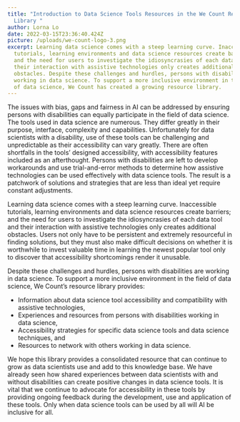 ```yaml
---
title: "Introduction to Data Science Tools Resources in the We Count Research
  Library "
author: Lorna Lo
date: 2022-03-15T23:36:40.424Z
picture: /uploads/we-count-logo-3.png
excerpt: Learning data science comes with a steep learning curve. Inaccessible
  tutorials, learning environments and data science resources create barriers;
  and the need for users to investigate the idiosyncrasies of each data tool and
  their interaction with assistive technologies only creates additional
  obstacles. Despite these challenges and hurdles, persons with disabilities are
  working in data science. To support a more inclusive environment in the field
  of data science, We Count has created a growing resource library.
---
```

The issues with bias, gaps and fairness in AI can be addressed by ensuring persons with disabilities can equally participate in the field of data science. The tools used in data science are numerous. They differ greatly in their purpose, interface, complexity and capabilities. Unfortunately for data scientists with a disability, use of these tools can be challenging and unpredictable as their accessibility can vary greatly. There are often shortfalls in the tools’ designed accessibility, with accessibility features included as an afterthought. Persons with disabilities are left to develop workarounds and use trial-and-error methods to determine how assistive technologies can be used effectively with data science tools. The result is a patchwork of solutions and strategies that are less than ideal yet require constant adjustments.  

Learning data science comes with a steep learning curve. Inaccessible tutorials, learning environments and data science resources create barriers; and the need for users to investigate the idiosyncrasies of each data tool and their interaction with assistive technologies only creates additional obstacles. Users not only have to be persistent and extremely resourceful in finding solutions, but they must also make difficult decisions on whether it is worthwhile to invest valuable time in learning the newest popular tool only to discover that accessibility shortcomings render it unusable.  

Despite these challenges and hurdles, persons with disabilities are working in data science. To support a more inclusive environment in the field of data science, We Count’s resource library provides:  

* Information about data science tool accessibility and compatibility with assistive technologies, 
* Experiences and resources from persons with disabilities working in data science, 
* Accessibility strategies for specific data science tools and data science techniques, and 
* Resources to network with others working in data science. 

We hope this library provides a consolidated resource that can continue to grow as data scientists use and add to this knowledge base. We have already seen how shared experiences between data scientists with and without disabilities can create positive changes in data science tools. It is vital that we continue to advocate for accessibility in these tools by providing ongoing feedback during the development, use and application of these tools. Only when data science tools can be used by all will AI be inclusive for all.